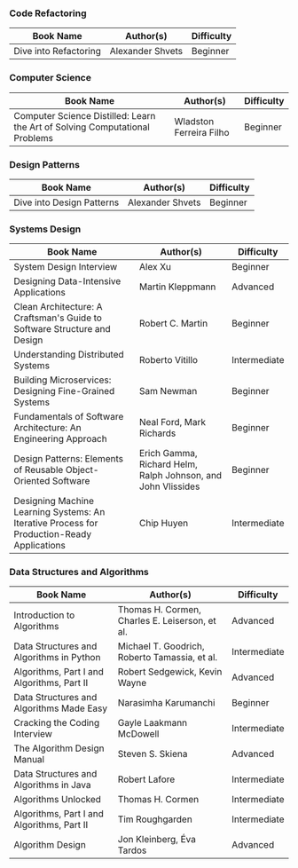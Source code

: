### Code Refactoring

| Book Name                                                                   | Author(s)               | Difficulty     |
| --------------------------------------------------------------------------- | ----------------------- | -------------- |
| Dive into Refactoring                                                       | Alexander Shvets        | Beginner       |

### Computer Science

| Book Name                                                                   | Author(s)               | Difficulty     |
| --------------------------------------------------------------------------- | ----------------------- | -------------- |
| Computer Science Distilled: Learn the Art of Solving Computational Problems | Wladston Ferreira Filho | Beginner       |

### Design Patterns

| Book Name                                                                   | Author(s)               | Difficulty     |
| --------------------------------------------------------------------------- | ----------------------- | -------------- |
| Dive into Design Patterns                                                   | Alexander Shvets        | Beginner       |

### Systems Design

| Book Name                                                                   | Author(s)               | Difficulty     |
| --------------------------------------------------------------------------- | ----------------------- | -------------- |
| System Design Interview                                                     | Alex Xu                 | Beginner       |
| Designing Data-Intensive Applications                                       | Martin Kleppmann        | Advanced       |
| Clean Architecture: A Craftsman's Guide to Software Structure and Design    | Robert C. Martin        | Beginner       |
| Understanding Distributed Systems                                           | Roberto Vitillo         | Intermediate   |
| Building Microservices: Designing Fine-Grained Systems                      | Sam Newman              | Beginner       |
| Fundamentals of Software Architecture: An Engineering Approach              | Neal Ford, Mark Richards| Beginner       |
| Design Patterns: Elements of Reusable Object-Oriented Software              | Erich Gamma, Richard Helm, Ralph Johnson, and John Vlissides| Beginner |
| Designing Machine Learning Systems: An Iterative Process for Production-Ready Applications | Chip Huyen | Intermediate |

### Data Structures and Algorithms

| Book Name                                   | Author(s)                                   | Difficulty    |
|--------------------------------------------|---------------------------------------------|---------------|
| Introduction to Algorithms                  | Thomas H. Cormen, Charles E. Leiserson, et al. | Advanced      |
| Data Structures and Algorithms in Python    | Michael T. Goodrich, Roberto Tamassia, et al. | Intermediate  |
| Algorithms, Part I and Algorithms, Part II  | Robert Sedgewick, Kevin Wayne                 | Advanced      |
| Data Structures and Algorithms Made Easy     | Narasimha Karumanchi                          | Beginner      |
| Cracking the Coding Interview                | Gayle Laakmann McDowell                       | Intermediate  |
| The Algorithm Design Manual                  | Steven S. Skiena                             | Advanced      |
| Data Structures and Algorithms in Java       | Robert Lafore                                | Intermediate  |
| Algorithms Unlocked                          | Thomas H. Cormen                             | Intermediate  |
| Algorithms, Part I and Algorithms, Part II  | Tim Roughgarden                              | Intermediate  |
| Algorithm Design                             | Jon Kleinberg, Éva Tardos                     | Advanced      |

